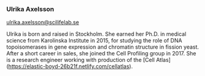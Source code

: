 ### Ulrika Axelsson
ulrika.axelsson@scilifelab.se 

Ulrika is born and raised in Stockholm. She earned her Ph.D. in medical science from Karolinska Institute in 2015, for studying the role of DNA topoisomerases in gene expression and chromatin structure in fission yeast. After a short career in sales, she joined the Cell Profiling group in 2017. She is a research engineer working with production of the [Cell Atlas] (https://elastic-boyd-26b21f.netlify.com/cellatlas).


